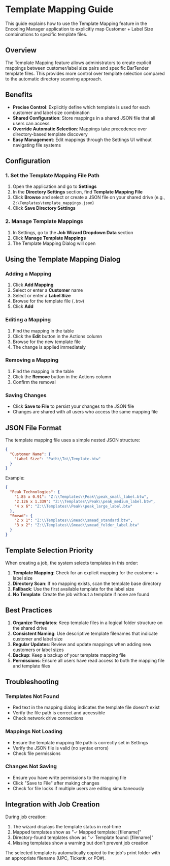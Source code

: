 # Template Mapping Guide

This guide explains how to use the Template Mapping feature in the Encoding Manager application to explicitly map Customer + Label Size combinations to specific template files.

## Overview

The Template Mapping feature allows administrators to create explicit mappings between customer/label size pairs and specific BarTender template files. This provides more control over template selection compared to the automatic directory scanning approach.

## Benefits

- **Precise Control**: Explicitly define which template is used for each customer and label size combination
- **Shared Configuration**: Store mappings in a shared JSON file that all users can access
- **Override Automatic Selection**: Mappings take precedence over directory-based template discovery
- **Easy Management**: Edit mappings through the Settings UI without navigating file systems

## Configuration

### 1. Set the Template Mapping File Path

1. Open the application and go to **Settings**
2. In the **Directory Settings** section, find **Template Mapping File**
3. Click **Browse** and select or create a JSON file on your shared drive (e.g., `Z:\Templates\template_mappings.json`)
4. Click **Save Directory Settings**

### 2. Manage Template Mappings

1. In Settings, go to the **Job Wizard Dropdown Data** section
2. Click **Manage Template Mappings**
3. The Template Mapping Dialog will open

## Using the Template Mapping Dialog

### Adding a Mapping

1. Click **Add Mapping**
2. Select or enter a **Customer** name
3. Select or enter a **Label Size**
4. Browse for the template file (`.btw`)
5. Click **Add**

### Editing a Mapping

1. Find the mapping in the table
2. Click the **Edit** button in the Actions column
3. Browse for the new template file
4. The change is applied immediately

### Removing a Mapping

1. Find the mapping in the table
2. Click the **Remove** button in the Actions column
3. Confirm the removal

### Saving Changes

- Click **Save to File** to persist your changes to the JSON file
- Changes are shared with all users who access the same mapping file

## JSON File Format

The template mapping file uses a simple nested JSON structure:

```json
{
  "Customer Name": {
    "Label Size": "Path\\To\\Template.btw"
  }
}
```

Example:

```json
{
  "Peak Technologies": {
    "1.85 x 0.91": "Z:\\Templates\\Peak\\peak_small_label.btw",
    "2.126 x 1.339": "Z:\\Templates\\Peak\\peak_medium_label.btw",
    "4 x 6": "Z:\\Templates\\Peak\\peak_large_label.btw"
  },
  "Smead": {
    "2 x 1": "Z:\\Templates\\Smead\\smead_standard.btw",
    "3 x 2": "Z:\\Templates\\Smead\\smead_folder_label.btw"
  }
}
```

## Template Selection Priority

When creating a job, the system selects templates in this order:

1. **Template Mapping**: Check for an explicit mapping for the customer + label size
2. **Directory Scan**: If no mapping exists, scan the template base directory
3. **Fallback**: Use the first available template for the label size
4. **No Template**: Create the job without a template if none are found

## Best Practices

1. **Organize Templates**: Keep template files in a logical folder structure on the shared drive
2. **Consistent Naming**: Use descriptive template filenames that indicate customer and label size
3. **Regular Updates**: Review and update mappings when adding new customers or label sizes
4. **Backup**: Keep a backup of your template mapping file
5. **Permissions**: Ensure all users have read access to both the mapping file and template files

## Troubleshooting

### Templates Not Found
- Red text in the mapping dialog indicates the template file doesn't exist
- Verify the file path is correct and accessible
- Check network drive connections

### Mappings Not Loading
- Ensure the template mapping file path is correctly set in Settings
- Verify the JSON file is valid (no syntax errors)
- Check file permissions

### Changes Not Saving
- Ensure you have write permissions to the mapping file
- Click "Save to File" after making changes
- Check for file locks if multiple users are editing simultaneously

## Integration with Job Creation

During job creation:
1. The wizard displays the template status in real-time
2. Mapped templates show as "✓ Mapped template: [filename]"
3. Directory-found templates show as "✓ Template found: [filename]"
4. Missing templates show a warning but don't prevent job creation

The selected template is automatically copied to the job's print folder with an appropriate filename (UPC, Ticket#, or PO#). 